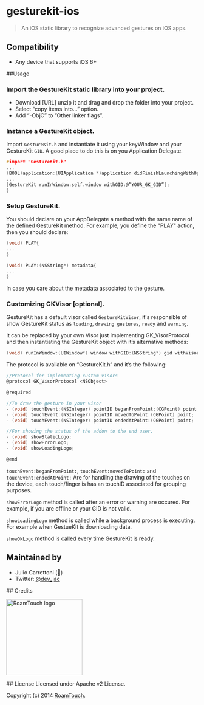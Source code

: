# gesturekit-ios

> An iOS static library to recognize advanced gestures on iOS apps.

## Compatibility
- Any device that supports iOS 6+

##Usage
### Import the GestureKit static library into your project.
- Download [URL] unzip it and drag and drop the folder into your project.
- Select “copy items into…” option. 
- Add “-ObjC” to “Other linker flags”.

### Instance a GestureKit object.
Import `GestureKit.h` and instantiate it using your keyWindow and your GestureKit `GID`. A good place to do this is on you Application Delegate.

```c
#import "GestureKit.h"
...
(BOOL)application:(UIApplication *)application didFinishLaunchingWithOptions:(NSDictionary *)launchOptions {
...
[GestureKit runInWindow:self.window withGID:@”YOUR_GK_GID”];
}
```

### Setup GestureKit.
You should declare on your AppDelegate a method with the same name of the defined GestureKit method. For example, you define the "PLAY" action, then you should declare:
```c
(void) PLAY{
...
}
```

```objective-c
(void) PLAY:(NSString*) metadata{
...
}
```
In case you care about the metadata associated to the gesture.

### Customizing GKVisor [optional].
GestureKit has a default visor called `GestureKitVisor`, it's responsible of show GestureKit status as `loading`, `drawing gestures`, `ready` and `warning`.

It can be replaced by your own Visor just implementing GK_VisorProtocol and then instantiating the GestureKit object with it’s alternative methods:

```c
(void) runInWindow:(UIWindow*) window withGID:(NSString*) gid withVisor:(id<GK_VisorProtocol>) visor;
```

The protocol is available on “GestureKit.h” and it’s the following:

```c
//Protocol for implementing custom visors
@protocol GK_VisorProtocol <NSObject>

@required

//To draw the gesture in your visor
- (void) touchEvent:(NSInteger) pointID beganFromPoint:(CGPoint) point;
- (void) touchEvent:(NSInteger) pointID movedToPoint:(CGPoint) point;
- (void) touchEvent:(NSInteger) pointID endedAtPoint:(CGPoint) point;

//For showing the status of the addon to the end user.
- (void) showStaticLogo;
- (void) showErrorLogo;
- (void) showLoadingLogo;

@end
```

`touchEvent:beganFromPoint:`, `touchEvent:movedToPoint:` and `touchEvent:endedAtPoint:` Are for handling the drawing of the touches on the device, each touch/finger is has an touchID associated for grouping purposes.

`showErrorLogo` method is called after an error or warning are occured. For example, if you are offline or your GID is not valid.

`showLoadingLogo` method is called while a background process is executing. For example when GestueKit is downloading data.

`showOkLogo` method is called every time GestureKit is ready.

## Maintained by
- Julio Carrettoni ()
- Twitter: [@dev_jac](http://twitter.com/dev_jac)

## Credits

<img src="http://www.gesturekit.com/assets/img/roamtouch.png" width="200" alt="RoamTouch logo">

## License
Licensed under Apache v2 License.

Copyright (c) 2014 [RoamTouch](http://github.com/RoamTouch).
